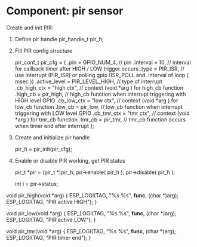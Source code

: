 # Component: pir sensor


Create and init PIR:
1. Define pir handle
        pir_handle_t pir_h;

2. Fill PIR config structure

    pir_conf_t pir_cfg = {
        .pin = GPIO_NUM_4,                      // pin
        .interval = 10,                         // interval for callback timer after HIGH / LOW trigger occurs
        .type = PIR_ISR,                        // use interrupt (PIR_ISR) or polling gpio (ISR_POLL and .interval of loop ( msec ))
        .active_level = PIR_LEVEL_HIGH,         // type of interrupt
        .cb_high_ctx = "high ctx",              // context (void *arg ) for high_cb function 
        .high_cb = pir_high,                    // high_cb function when interrupt triggering with HIGH level GPIO
        .cb_low_ctx = "low ctx",                // context (void *arg ) for low_cb function 
        .low_cb = pir_low,                      // low_cb function when interrupt triggering with LOW level GPIO
        .cb_tmr_ctx = "tmr ctx",                // context (void *arg ) for tmr_cb function
        .tmr_cb = pir_tmr,                      // tmr_cb function occurs when timer end after interrupt
    };

  3. Create and initialize pir handle
  
     pir_h = pir_init(pir_cfg);


4. Enable or disable PIR working, get PIR status

    pir_t *pir = (pir_t *)pir_h;
    pir->enable( pir_h );
    pir->disable( pir_h );

    int i = pir->status;



void pir_high(void *arg) {
   ESP_LOGI(TAG, "%s %s", __func__, (char *)arg);
   ESP_LOGI(TAG, "PIR active HIGH");
}

void pir_low(void *arg) {
   ESP_LOGI(TAG, "%s %s", __func__, (char *)arg);
   ESP_LOGI(TAG, "PIR active LOW");
}

void pir_tmr(void *arg) {
   ESP_LOGI(TAG, "%s %s", __func__, (char *)arg);
   ESP_LOGI(TAG, "PIR timer end");
}
